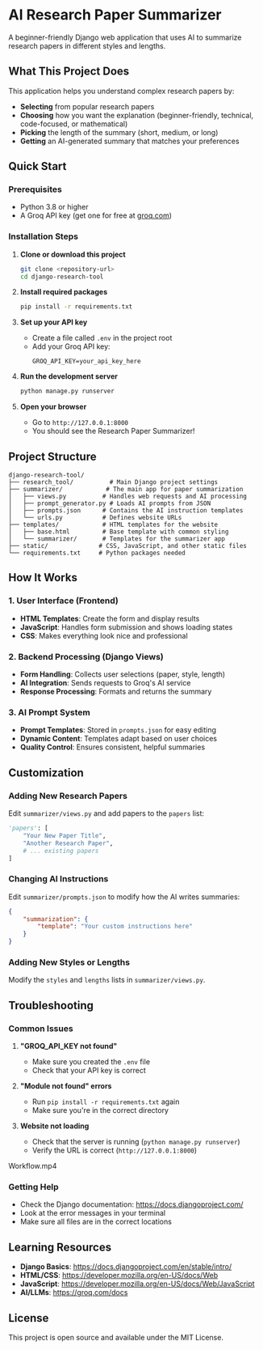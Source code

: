 # AI Research Paper Summarizer

A beginner-friendly Django web application that uses AI to summarize research papers in different styles and lengths.

##  What This Project Does

This application helps you understand complex research papers by:
- **Selecting** from popular research papers
- **Choosing** how you want the explanation (beginner-friendly, technical, code-focused, or mathematical)
- **Picking** the length of the summary (short, medium, or long)
- **Getting** an AI-generated summary that matches your preferences

##  Quick Start

### Prerequisites
- Python 3.8 or higher
- A Groq API key (get one for free at [groq.com](https://groq.com))

### Installation Steps

1. **Clone or download this project**
   ```bash
   git clone <repository-url>
   cd django-research-tool
   ```

2. **Install required packages**
   ```bash
   pip install -r requirements.txt
   ```

3. **Set up your API key**
   - Create a file called `.env` in the project root
   - Add your Groq API key:
     ```
     GROQ_API_KEY=your_api_key_here
     ```

4. **Run the development server**
   ```bash
   python manage.py runserver
   ```

5. **Open your browser**
   - Go to `http://127.0.0.1:8000`
   - You should see the Research Paper Summarizer!

##  Project Structure

```
django-research-tool/
├── research_tool/          # Main Django project settings
├── summarizer/            # The main app for paper summarization
│   ├── views.py          # Handles web requests and AI processing
│   ├── prompt_generator.py # Loads AI prompts from JSON
│   ├── prompts.json      # Contains the AI instruction templates
│   └── urls.py           # Defines website URLs
├── templates/            # HTML templates for the website
│   ├── base.html         # Base template with common styling
│   └── summarizer/       # Templates for the summarizer app
├── static/              # CSS, JavaScript, and other static files
└── requirements.txt     # Python packages needed
```

##  How It Works

### 1. User Interface (Frontend)
- **HTML Templates**: Create the form and display results
- **JavaScript**: Handles form submission and shows loading states
- **CSS**: Makes everything look nice and professional

### 2. Backend Processing (Django Views)
- **Form Handling**: Collects user selections (paper, style, length)
- **AI Integration**: Sends requests to Groq's AI service
- **Response Processing**: Formats and returns the summary

### 3. AI Prompt System
- **Prompt Templates**: Stored in `prompts.json` for easy editing
- **Dynamic Content**: Templates adapt based on user choices
- **Quality Control**: Ensures consistent, helpful summaries

##  Customization

### Adding New Research Papers
Edit `summarizer/views.py` and add papers to the `papers` list:
```python
'papers': [
    "Your New Paper Title",
    "Another Research Paper",
    # ... existing papers
]
```

### Changing AI Instructions
Edit `summarizer/prompts.json` to modify how the AI writes summaries:
```json
{
    "summarization": {
        "template": "Your custom instructions here"
    }
}
```

### Adding New Styles or Lengths
Modify the `styles` and `lengths` lists in `summarizer/views.py`.

##  Troubleshooting

### Common Issues

1. **"GROQ_API_KEY not found"**
   - Make sure you created the `.env` file
   - Check that your API key is correct

2. **"Module not found" errors**
   - Run `pip install -r requirements.txt` again
   - Make sure you're in the correct directory

3. **Website not loading**
   - Check that the server is running (`python manage.py runserver`)
   - Verify the URL is correct (`http://127.0.0.1:8000`)

Workflow.mp4

### Getting Help
- Check the Django documentation: https://docs.djangoproject.com/
- Look at the error messages in your terminal
- Make sure all files are in the correct locations

##  Learning Resources

- **Django Basics**: https://docs.djangoproject.com/en/stable/intro/
- **HTML/CSS**: https://developer.mozilla.org/en-US/docs/Web
- **JavaScript**: https://developer.mozilla.org/en-US/docs/Web/JavaScript
- **AI/LLMs**: https://groq.com/docs


##  License

This project is open source and available under the MIT License.

